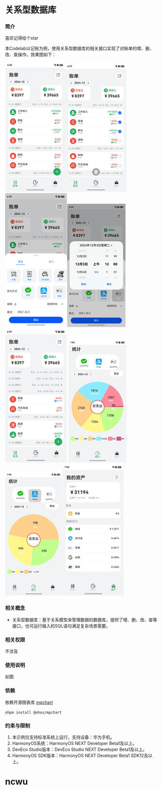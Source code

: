 # 关系型数据库

### 简介

喜欢记得给个star

本Codelab以记账为例，使用关系型数据库的相关接口实现了对账单的增、删、改、查操作。效果图如下：

![img.png](screenshots/img.png)![img_7.png](screenshots/img_7.png)![img_1.png](screenshots/img_1.png)![img_2.png](screenshots/img_2.png)![img_6.png](screenshots/img_6.png)
![img_3.png](screenshots/img_3.png)![img_4.png](screenshots/img_4.png)![img_5.png](screenshots/img_5.png)
### 相关概念

- 关系型数据库：基于关系模型来管理数据的数据库，提供了增、删、改、查等接口，也可运行输入的SQL语句满足复杂场景需要。

### 相关权限

不涉及

### 使用说明

如图

### 依赖

依赖开源图表库  [mpchart](https://gitee.com/openharmony-tpc/ohos_mpchart#%E7%AE%80%E4%BB%8B)

`ohpm install @ohos/mpchart`

### 约束与限制

1. 本示例仅支持标准系统上运行，支持设备：华为手机。
2. HarmonyOS系统：HarmonyOS NEXT Developer Beta1及以上。
3. DevEco Studio版本：DevEco Studio NEXT Developer Beta1及以上。
4. HarmonyOS SDK版本：HarmonyOS NEXT Developer Beta1 SDK12及以上。
# ncwu
